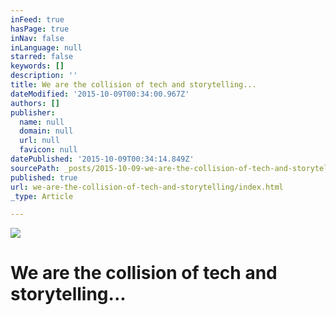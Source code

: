 ```yaml
---
inFeed: true
hasPage: true
inNav: false
inLanguage: null
starred: false
keywords: []
description: ''
title: We are the collision of tech and storytelling...
dateModified: '2015-10-09T00:34:00.967Z'
authors: []
publisher:
  name: null
  domain: null
  url: null
  favicon: null
datePublished: '2015-10-09T00:34:14.849Z'
sourcePath: _posts/2015-10-09-we-are-the-collision-of-tech-and-storytelling.md
published: true
url: we-are-the-collision-of-tech-and-storytelling/index.html
_type: Article

---
```

![](https://the-grid-user-content.s3-us-west-2.amazonaws.com/0a08a681-604d-4206-b095-0e9b04f14900.jpg)

# We are the collision of tech and storytelling...

#